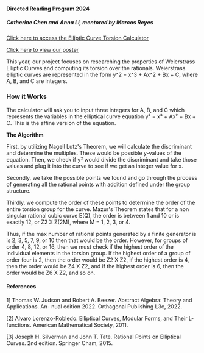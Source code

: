 #### Directed Reading Program 2024
##### Catherine Chen and Anna Li, mentored by Marcos Reyes

[Click here to access the Elliptic Curve Torsion Calculator](https://replit.com/@annajli/Elliptic-Curve-Calculator)

[Click here to view our poster](https://replit.com/@annajli/Elliptic-Curve-Calculator)

This year, our project focuses on researching the properties of Weierstrass Elliptic Curves and computing its torsion over the rationals. Weierstrass elliptic curves are represented in the form y^2 = x^3 + Ax^2 + Bx + C, where A, B, and C are integers.


### How it Works

The calculator will ask you to input three integers for A, B, and C which represents the variables in the elliptical curve equation y² = x³ + Ax² + Bx + C. This is the affine version of the equation. 

**The Algorithm**

First, by utilizing Nagell Lutz's Theorem, we will calculate the discriminant and determine the multiples. These would be possible y-values of the equation. Then, we check if y² would divide the discriminant and take those values and plug it into the curve to see if we get an integer value for x. 

Secondly, we take the possible points we found and go through the process of generating all the rational points with addition defined under the group structure. 

Thirdly, we compute the order of these points to determine the order of the entire torsion group for the curve. Mazur's Theorem states that for a non singular rational cubic curve E(Q), the order is between 1 and 10 or is exactly 12, or Z2 X Z(2M), where M = 1, 2, 3, or 4. 

Thus, if the max number of rational points generated by a finite generator is is 2, 3, 5, 7, 9, or 10 then that would be the order. However, for groups of order 4, 8, 12, or 16, then we must check if the highest order of the individual elements in the torsion group. If the highest order of a group of order four is 2, then the order would be Z2 X Z2, if the highest order is 4, then the order would be Z4 X Z2, and if the highest order is 6, then the order would be Z6 X Z2, and so on.


#### References
1] Thomas W. Judson and Robert A. Beezer. Abstract Algebra: Theory and Applications. An-
nual edition 2022. Orthagonal Publishing L3c, 2022.

[2] Alvaro Lorenzo-Robledo. Elliptical Curves, Modular Forms, and Their L-functions. American
Mathematical Society, 2011.

[3] Joseph H. Silverman and John T. Tate. Rational Points on Elliptical Curves. 2nd edition.
Springer Cham, 2015.




 

